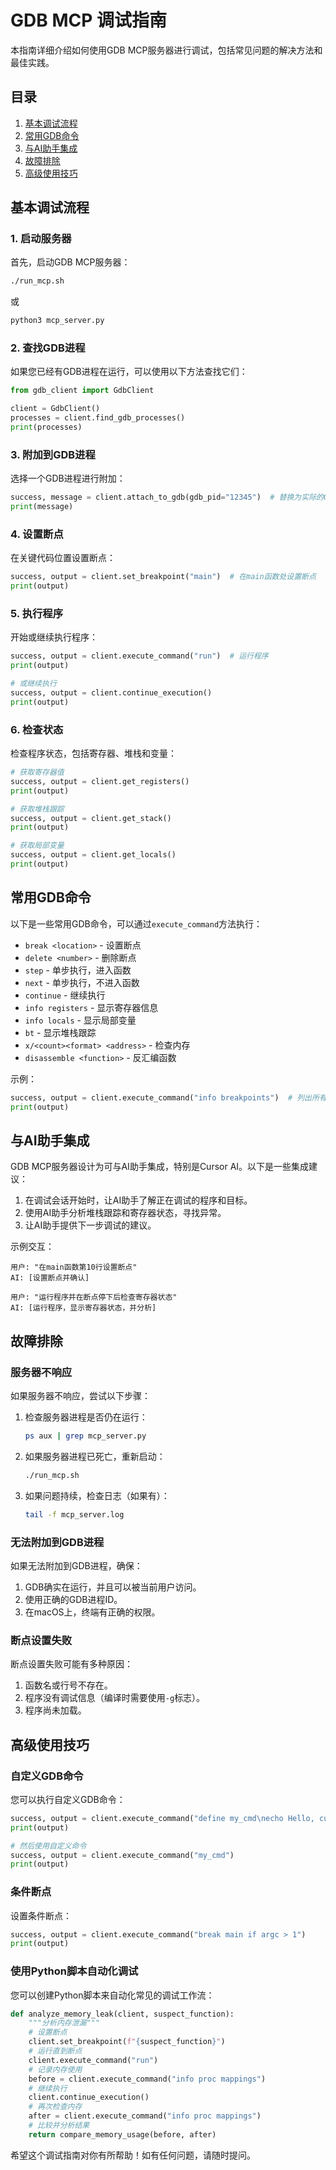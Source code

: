 # GDB MCP 调试指南

本指南详细介绍如何使用GDB MCP服务器进行调试，包括常见问题的解决方法和最佳实践。

## 目录
1. [基本调试流程](#基本调试流程)
2. [常用GDB命令](#常用GDB命令)
3. [与AI助手集成](#与AI助手集成)
4. [故障排除](#故障排除)
5. [高级使用技巧](#高级使用技巧)

## 基本调试流程

### 1. 启动服务器

首先，启动GDB MCP服务器：

```bash
./run_mcp.sh
```

或

```bash
python3 mcp_server.py
```

### 2. 查找GDB进程

如果您已经有GDB进程在运行，可以使用以下方法查找它们：

```python
from gdb_client import GdbClient

client = GdbClient()
processes = client.find_gdb_processes()
print(processes)
```

### 3. 附加到GDB进程

选择一个GDB进程进行附加：

```python
success, message = client.attach_to_gdb(gdb_pid="12345")  # 替换为实际的GDB进程ID
print(message)
```

### 4. 设置断点

在关键代码位置设置断点：

```python
success, output = client.set_breakpoint("main")  # 在main函数处设置断点
print(output)
```

### 5. 执行程序

开始或继续执行程序：

```python
success, output = client.execute_command("run")  # 运行程序
print(output)

# 或继续执行
success, output = client.continue_execution()
print(output)
```

### 6. 检查状态

检查程序状态，包括寄存器、堆栈和变量：

```python
# 获取寄存器值
success, output = client.get_registers()
print(output)

# 获取堆栈跟踪
success, output = client.get_stack()
print(output)

# 获取局部变量
success, output = client.get_locals()
print(output)
```

## 常用GDB命令

以下是一些常用GDB命令，可以通过`execute_command`方法执行：

- `break <location>` - 设置断点
- `delete <number>` - 删除断点
- `step` - 单步执行，进入函数
- `next` - 单步执行，不进入函数
- `continue` - 继续执行
- `info registers` - 显示寄存器信息
- `info locals` - 显示局部变量
- `bt` - 显示堆栈跟踪
- `x/<count><format> <address>` - 检查内存
- `disassemble <function>` - 反汇编函数

示例：

```python
success, output = client.execute_command("info breakpoints")  # 列出所有断点
print(output)
```

## 与AI助手集成

GDB MCP服务器设计为可与AI助手集成，特别是Cursor AI。以下是一些集成建议：

1. 在调试会话开始时，让AI助手了解正在调试的程序和目标。
2. 使用AI助手分析堆栈跟踪和寄存器状态，寻找异常。
3. 让AI助手提供下一步调试的建议。

示例交互：

```
用户: "在main函数第10行设置断点"
AI: [设置断点并确认]

用户: "运行程序并在断点停下后检查寄存器状态"
AI: [运行程序，显示寄存器状态，并分析]
```

## 故障排除

### 服务器不响应

如果服务器不响应，尝试以下步骤：

1. 检查服务器进程是否仍在运行：
   ```bash
   ps aux | grep mcp_server.py
   ```

2. 如果服务器进程已死亡，重新启动：
   ```bash
   ./run_mcp.sh
   ```

3. 如果问题持续，检查日志（如果有）：
   ```bash
   tail -f mcp_server.log
   ```

### 无法附加到GDB进程

如果无法附加到GDB进程，确保：

1. GDB确实在运行，并且可以被当前用户访问。
2. 使用正确的GDB进程ID。
3. 在macOS上，终端有正确的权限。

### 断点设置失败

断点设置失败可能有多种原因：

1. 函数名或行号不存在。
2. 程序没有调试信息（编译时需要使用`-g`标志）。
3. 程序尚未加载。

## 高级使用技巧

### 自定义GDB命令

您可以执行自定义GDB命令：

```python
success, output = client.execute_command("define my_cmd\necho Hello, custom command!\\n\nend")
print(output)

# 然后使用自定义命令
success, output = client.execute_command("my_cmd")
print(output)
```

### 条件断点

设置条件断点：

```python
success, output = client.execute_command("break main if argc > 1")
print(output)
```

### 使用Python脚本自动化调试

您可以创建Python脚本来自动化常见的调试工作流：

```python
def analyze_memory_leak(client, suspect_function):
    """分析内存泄漏"""
    # 设置断点
    client.set_breakpoint(f"{suspect_function}")
    # 运行直到断点
    client.execute_command("run")
    # 记录内存使用
    before = client.execute_command("info proc mappings")
    # 继续执行
    client.continue_execution()
    # 再次检查内存
    after = client.execute_command("info proc mappings")
    # 比较并分析结果
    return compare_memory_usage(before, after)
```

希望这个调试指南对你有所帮助！如有任何问题，请随时提问。 